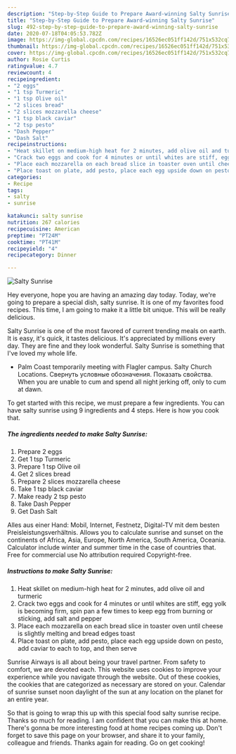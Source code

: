 ```yaml
---
description: "Step-by-Step Guide to Prepare Award-winning Salty Sunrise"
title: "Step-by-Step Guide to Prepare Award-winning Salty Sunrise"
slug: 492-step-by-step-guide-to-prepare-award-winning-salty-sunrise
date: 2020-07-18T04:05:53.782Z
image: https://img-global.cpcdn.com/recipes/16526ec051ff142d/751x532cq70/salty-sunrise-recipe-main-photo.jpg
thumbnail: https://img-global.cpcdn.com/recipes/16526ec051ff142d/751x532cq70/salty-sunrise-recipe-main-photo.jpg
cover: https://img-global.cpcdn.com/recipes/16526ec051ff142d/751x532cq70/salty-sunrise-recipe-main-photo.jpg
author: Rosie Curtis
ratingvalue: 4.7
reviewcount: 4
recipeingredient:
- "2 eggs"
- "1 tsp Turmeric"
- "1 tsp Olive oil"
- "2 slices bread"
- "2 slices mozzarella cheese"
- "1 tsp black caviar"
- "2 tsp pesto"
- "Dash Pepper"
- "Dash Salt"
recipeinstructions:
- "Heat skillet on medium-high heat for 2 minutes, add olive oil and turmeric"
- "Crack two eggs and cook for 4 minutes or until whites are stiff, egg yolk is becoming firm, spin pan a few times to keep egg from burning or sticking, add salt and pepper"
- "Place each mozzarella on each bread slice in toaster oven until cheese is slightly melting and bread edges toast"
- "Place toast on plate, add pesto, place each egg upside down on pesto, add caviar to each to top, and then serve"
categories:
- Recipe
tags:
- salty
- sunrise

katakunci: salty sunrise 
nutrition: 267 calories
recipecuisine: American
preptime: "PT24M"
cooktime: "PT41M"
recipeyield: "4"
recipecategory: Dinner

---
```



![Salty Sunrise](https://img-global.cpcdn.com/recipes/16526ec051ff142d/751x532cq70/salty-sunrise-recipe-main-photo.jpg)

Hey everyone, hope you are having an amazing day today. Today, we're going to prepare a special dish, salty sunrise. It is one of my favorites food recipes. This time, I am going to make it a little bit unique. This will be really delicious.

Salty Sunrise is one of the most favored of current trending meals on earth. It is easy, it's quick, it tastes delicious. It's appreciated by millions every day. They are fine and they look wonderful. Salty Sunrise is something that I've loved my whole life.

* Palm Coast temporarily meeting with Flagler campus. Salty Church Locations. Свернуть условные обозначения. Показать свойства. When you are unable to cum and spend all night jerking off, only to cum at dawn.


To get started with this recipe, we must prepare a few ingredients. You can have salty sunrise using 9 ingredients and 4 steps. Here is how you cook that.

<!--inarticleads1-->

##### The ingredients needed to make Salty Sunrise:

1. Prepare 2 eggs
1. Get 1 tsp Turmeric
1. Prepare 1 tsp Olive oil
1. Get 2 slices bread
1. Prepare 2 slices mozzarella cheese
1. Take 1 tsp black caviar
1. Make ready 2 tsp pesto
1. Take Dash Pepper
1. Get Dash Salt


Alles aus einer Hand: Mobil, Internet, Festnetz, Digital-TV mit dem besten Preisleistungsverhältnis. Allows you to calculate sunrise and sunset on the continents of Africa, Asia, Europe, North America, South America, Oceania. Calculator include winter and summer time in the case of countries that. Free for commercial use No attribution required Copyright-free. 

<!--inarticleads2-->

##### Instructions to make Salty Sunrise:

1. Heat skillet on medium-high heat for 2 minutes, add olive oil and turmeric
1. Crack two eggs and cook for 4 minutes or until whites are stiff, egg yolk is becoming firm, spin pan a few times to keep egg from burning or sticking, add salt and pepper
1. Place each mozzarella on each bread slice in toaster oven until cheese is slightly melting and bread edges toast
1. Place toast on plate, add pesto, place each egg upside down on pesto, add caviar to each to top, and then serve


Sunrise Airways is all about being your travel partner. From safety to comfort, we are devoted each. This website uses cookies to improve your experience while you navigate through the website. Out of these cookies, the cookies that are categorized as necessary are stored on your. Calendar of sunrise sunset noon daylight of the sun at any location on the planet for an entire year. 

So that is going to wrap this up with this special food salty sunrise recipe. Thanks so much for reading. I am confident that you can make this at home. There's gonna be more interesting food at home recipes coming up. Don't forget to save this page on your browser, and share it to your family, colleague and friends. Thanks again for reading. Go on get cooking!
